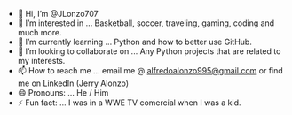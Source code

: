 - 👋 Hi, I’m @JLonzo707
- 👀 I’m interested in ... Basketball, soccer, traveling, gaming, coding and much more.
- 🌱 I’m currently learning ... Python and how to better use GitHub.
- 💞️ I’m looking to collaborate on ... Any Python projects that are related to my interests.
- 📫 How to reach me ... email me @ alfredoalonzo995@gmail.com or find me on LinkedIn (Jerry Alonzo)
- 😄 Pronouns: ... He / Him
- ⚡ Fun fact: ... I was in a WWE TV comercial when I was a kid.

<!---
JLonzo707/JLonzo707 is a ✨ special ✨ repository because its `README.md` (this file) appears on your GitHub profile.
You can click the Preview link to take a look at your changes.
--->
